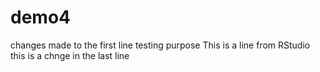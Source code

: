 # demo4
changes made to the first line
testing purpose 
This is a line from RStudio
this is a chnge in the last line




